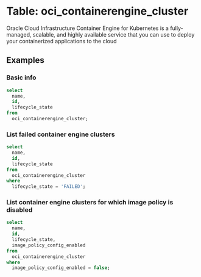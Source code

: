 # Table: oci_containerengine_cluster

Oracle Cloud Infrastructure Container Engine for Kubernetes is a fully-managed, scalable, and highly available service that you can use to deploy your containerized applications to the cloud

## Examples

### Basic info

```sql
select
  name,
  id,
  lifecycle_state
from
  oci_containerengine_cluster;
```

### List failed container engine clusters

```sql
select
  name,
  id,
  lifecycle_state
from
  oci_containerengine_cluster
where
  lifecycle_state = 'FAILED';
```
### List container engine clusters for which image policy is disabled

```sql
select
  name,
  id,
  lifecycle_state,
  image_policy_config_enabled
from
  oci_containerengine_cluster
where
  image_policy_config_enabled = false;
```
